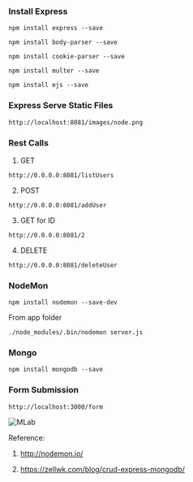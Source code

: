 ### Install Express

```
npm install express --save

npm install body-parser --save

npm install cookie-parser --save

npm install multer --save

npm install ejs --save

```

### Express Serve Static Files

```
http://localhost:8081/images/node.png
```

### Rest Calls

 1. GET

```
http://0.0.0.0:8081/listUsers
```

 2. POST

```
http://0.0.0.0:8081/addUser
```

 3. GET for ID

```
http://0.0.0.0:8081/2
```

 4. DELETE

```
http://0.0.0.0:8081/deleteUser
```

### NodeMon

```
npm install nodemon --save-dev
```

From app folder

```
./node_modules/.bin/nodemon server.js
```


### Mongo

```
npm install mongodb --save

```

### Form Submission

```
http://localhost:3000/form
```


![MLab](https://cloud.githubusercontent.com/assets/5689961/20625738/ac3f00d6-b32e-11e6-8266-ac221fe76fa0.png)


Reference:

1. http://nodemon.io/

2. https://zellwk.com/blog/crud-express-mongodb/
